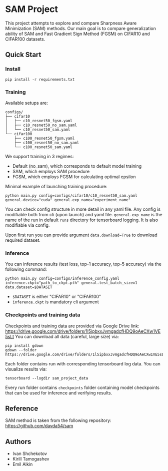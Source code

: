 # SAM Project

This project attempts to explore and compare Sharpness Aware Minimization (SAM) methods.
Our main goal is to compare generalization ability of SAM and Fast Gradient Sign Method (FGSM) on CIFAR10
and CIFAR100 datasets.
## Quick Start
### Install
```angular2html
pip install -r requirements.txt
```
### Training
Available setups are:
```angular2html
configs/
├── cifar10
│   ├── c10_resnet50_fgsm.yaml
│   ├── c10_resnet50_no_sam.yaml
│   └── c10_resnet50_sam.yaml
└── cifar100
    ├── c100_resnet50_fgsm.yaml
    ├── c100_resnet50_no_sam.yaml
    └── c100_resnet50_sam.yaml
```
We support training in 3 regimes: 
- Default (no_sam), which corresponds to default model training
- SAM, which employs SAM procedure
- FGSM, which employs FGSM for calculating optimal epsilon

Minimal example of launching training procedure:
```angular2html
python main.py config=configs/cifar10/c10_resnet50_sam.yaml general.device="cuda" general.exp_name="experiment_name"
```
You can check config structure in more detail in any yaml file. 
Any config is modifiable both from cli (upon launch) and yaml file.
`general.exp_name` is the name of the run in default `runs` directory for tensorboard logging.
It is also modifiable via config.

Upon first run you can provide argument `data.download=True` to download required dataset.

### Inference
You can inference results (test loss, top-1 accuracy, top-5 accuracy) via the following command:
```angular2html
python main.py config=configs/inference_config.yaml inference.ckpt="path_to_ckpt.pth" general.test_batch_size=1 data.dataset=$DATASET
```
- `$DATASET` is either "CIFAR10" or "CIFAR100"
- `inference.ckpt` is mandatory cli argument

### Checkpoints and training data
Checkpoints and training data are provided via Google Drive link: https://drive.google.com/drive/folders/1l5ipbxxJvmgadcfHDQ9oAeCXw1VE5sLt
You can download all data (careful, large size) via:
```angular2html
pip install gdown 
gdown --folder https://drive.google.com/drive/folders/1l5ipbxxJvmgadcfHDQ9oAeCXw1VE5sLt
```
Each folder contains run with corresponding tensorboard log data.
You can visualize results via:
```angular2html
tensorboard --logdir sam_project_data
```
Every run folder contains `checkpoints` folder containing model checkpoints that can be used for inference and verifying results.

## Reference
SAM method is taken from the following repository:
https://github.com/davda54/sam

## Authors
- Ivan Shchekotov
- Kirill Tamogashev
- Emil Alkin